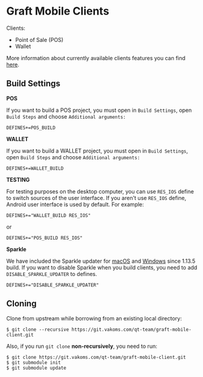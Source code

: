 # Graft Mobile Clients

Clients:
* Point of Sale (POS)
* Wallet

More information about currently available clients features you can find 
[here](FEATURES.md).

## Build Settings ##
**POS**

If you want to build a POS project, you must open in `Build Settings`, open `Build Steps` and choose `Additional arguments:`

```
DEFINES+=POS_BUILD
```

**WALLET**

If you want to build a WALLET project, you must open in `Build Settings`, open `Build Steps` and choose `Additional arguments:`

```
DEFINES+=WALLET_BUILD
```

**TESTING**

For testing purposes on the desktop computer, you can use `RES_IOS` define to switch sources of the user interface. If you 
aren't use `RES_IOS` define, Android user interface is used by default. For example:

```
DEFINES+="WALLET_BUILD RES_IOS"
```

or

```
DEFINES+="POS_BUILD RES_IOS"
```

**Sparkle**

We have included the Sparkle updater for [macOS](https://sparkle-project.org/) and [Windows](https://winsparkle.org/) since 1.13.5 build. If you want to disable Sparkle when you build clients, you need to add `DISABLE_SPARKLE_UPDATER` to defines.

```
DEFINES+="DISABLE_SPARKLE_UPDATER"
```

## Cloning ##

Clone from upstream while borrowing from an existing local directory:

```
$ git clone --recursive https://git.vakoms.com/qt-team/graft-mobile-client.git
```

Also, if you run `git clone` **non-recursively**, you need to run:

```
$ git clone https://git.vakoms.com/qt-team/graft-mobile-client.git
$ git submodule init
$ git submodule update
```
